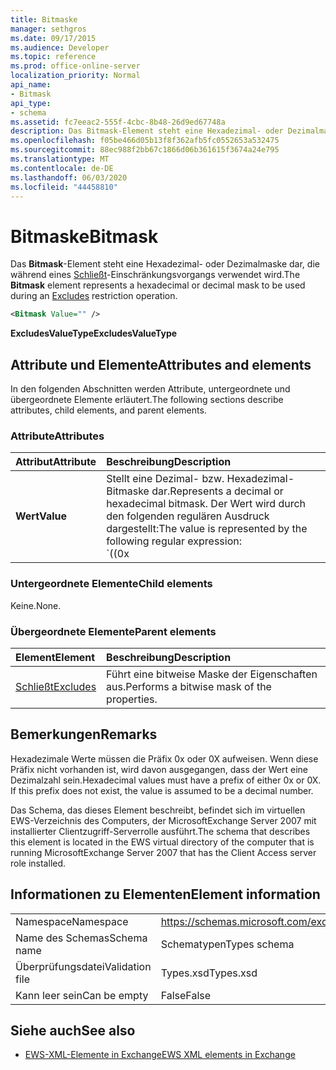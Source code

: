 ```yaml
---
title: Bitmaske
manager: sethgros
ms.date: 09/17/2015
ms.audience: Developer
ms.topic: reference
ms.prod: office-online-server
localization_priority: Normal
api_name:
- Bitmask
api_type:
- schema
ms.assetid: fc7eeac2-555f-4cbc-8b48-26d9ed67748a
description: Das Bitmask-Element steht eine Hexadezimal- oder Dezimalmaske dar, die während eines Schließt-Einschränkungsvorgangs verwendet wird.
ms.openlocfilehash: f05be466d05b13f8f362afb5fc0552653a532475
ms.sourcegitcommit: 88ec988f2bb67c1866d06b361615f3674a24e795
ms.translationtype: MT
ms.contentlocale: de-DE
ms.lasthandoff: 06/03/2020
ms.locfileid: "44458810"
---
```

# <a name="bitmask"></a><span data-ttu-id="a314c-103">Bitmaske</span><span class="sxs-lookup"><span data-stu-id="a314c-103">Bitmask</span></span>

<span data-ttu-id="a314c-104">Das **Bitmask**-Element steht eine Hexadezimal- oder Dezimalmaske dar, die während eines [Schließt](excludes.md)-Einschränkungsvorgangs verwendet wird.</span><span class="sxs-lookup"><span data-stu-id="a314c-104">The **Bitmask** element represents a hexadecimal or decimal mask to be used during an [Excludes](excludes.md) restriction operation.</span></span> 
  
```xml
<Bitmask Value="" />
```

<span data-ttu-id="a314c-105">**ExcludesValueType**</span><span class="sxs-lookup"><span data-stu-id="a314c-105">**ExcludesValueType**</span></span>

## <a name="attributes-and-elements"></a><span data-ttu-id="a314c-106">Attribute und Elemente</span><span class="sxs-lookup"><span data-stu-id="a314c-106">Attributes and elements</span></span>

<span data-ttu-id="a314c-107">In den folgenden Abschnitten werden Attribute, untergeordnete und übergeordnete Elemente erläutert.</span><span class="sxs-lookup"><span data-stu-id="a314c-107">The following sections describe attributes, child elements, and parent elements.</span></span>
  
### <a name="attributes"></a><span data-ttu-id="a314c-108">Attribute</span><span class="sxs-lookup"><span data-stu-id="a314c-108">Attributes</span></span>

|<span data-ttu-id="a314c-109">**Attribut**</span><span class="sxs-lookup"><span data-stu-id="a314c-109">**Attribute**</span></span>|<span data-ttu-id="a314c-110">**Beschreibung**</span><span class="sxs-lookup"><span data-stu-id="a314c-110">**Description**</span></span>|
|:-----|:-----|
|<span data-ttu-id="a314c-111">**Wert**</span><span class="sxs-lookup"><span data-stu-id="a314c-111">**Value**</span></span> | <span data-ttu-id="a314c-112">Stellt eine Dezimal- bzw. Hexadezimal-Bitmaske dar.</span><span class="sxs-lookup"><span data-stu-id="a314c-112">Represents a decimal or hexadecimal bitmask.</span></span> <span data-ttu-id="a314c-113">Der Wert wird durch den folgenden regulären Ausdruck dargestellt:</span><span class="sxs-lookup"><span data-stu-id="a314c-113">The value is represented by the following regular expression:</span></span><br/><span data-ttu-id="a314c-114">`((0x|0X)[0-9A-Fa-f]*)|([0-9]*)`.</span><span class="sxs-lookup"><span data-stu-id="a314c-114">`((0x|0X)[0-9A-Fa-f]*)|([0-9]*)`.</span></span><br/><br/><span data-ttu-id="a314c-115">Nachfolgend sehen Sie Beispiele für Hexadezimalwerte für dieses Attribut:</span><span class="sxs-lookup"><span data-stu-id="a314c-115">The following are examples of hexadecimal values for this attribute:</span></span><br/><span data-ttu-id="a314c-116">- 0x12AF</span><span class="sxs-lookup"><span data-stu-id="a314c-116">- 0x12AF</span></span><br/><span data-ttu-id="a314c-117">- 0X334AE</span><span class="sxs-lookup"><span data-stu-id="a314c-117">- 0X334AE</span></span><br/><br/><span data-ttu-id="a314c-118">Nachfolgend sehen Sie Beispiele für Dezimalwerte für dieses Attribut:</span><span class="sxs-lookup"><span data-stu-id="a314c-118">The following are examples of decimal values for this attribute:</span></span><br/><span data-ttu-id="a314c-119">- 10</span><span class="sxs-lookup"><span data-stu-id="a314c-119">- 10</span></span><br/><span data-ttu-id="a314c-120">- 255</span><span class="sxs-lookup"><span data-stu-id="a314c-120">- 255</span></span><br/><span data-ttu-id="a314c-121">- 4562</span><span class="sxs-lookup"><span data-stu-id="a314c-121">- 4562</span></span> |
   
### <a name="child-elements"></a><span data-ttu-id="a314c-122">Untergeordnete Elemente</span><span class="sxs-lookup"><span data-stu-id="a314c-122">Child elements</span></span>

<span data-ttu-id="a314c-123">Keine.</span><span class="sxs-lookup"><span data-stu-id="a314c-123">None.</span></span>
  
### <a name="parent-elements"></a><span data-ttu-id="a314c-124">Übergeordnete Elemente</span><span class="sxs-lookup"><span data-stu-id="a314c-124">Parent elements</span></span>

|<span data-ttu-id="a314c-125">**Element**</span><span class="sxs-lookup"><span data-stu-id="a314c-125">**Element**</span></span>|<span data-ttu-id="a314c-126">**Beschreibung**</span><span class="sxs-lookup"><span data-stu-id="a314c-126">**Description**</span></span>|
|:-----|:-----|
|[<span data-ttu-id="a314c-127">Schließt</span><span class="sxs-lookup"><span data-stu-id="a314c-127">Excludes</span></span>](excludes.md) <br/> |<span data-ttu-id="a314c-128">Führt eine bitweise Maske der Eigenschaften aus.</span><span class="sxs-lookup"><span data-stu-id="a314c-128">Performs a bitwise mask of the properties.</span></span>  <br/> |
   
## <a name="remarks"></a><span data-ttu-id="a314c-129">Bemerkungen</span><span class="sxs-lookup"><span data-stu-id="a314c-129">Remarks</span></span>

<span data-ttu-id="a314c-p102">Hexadezimale Werte müssen die Präfix 0x oder 0X aufweisen. Wenn diese Präfix nicht vorhanden ist, wird davon ausgegangen, dass der Wert eine Dezimalzahl sein.</span><span class="sxs-lookup"><span data-stu-id="a314c-p102">Hexadecimal values must have a prefix of either 0x or 0X. If this prefix does not exist, the value is assumed to be a decimal number.</span></span>
  
<span data-ttu-id="a314c-132">Das Schema, das dieses Element beschreibt, befindet sich im virtuellen EWS-Verzeichnis des Computers, der MicrosoftExchange Server 2007 mit installierter Clientzugriff-Serverrolle ausführt.</span><span class="sxs-lookup"><span data-stu-id="a314c-132">The schema that describes this element is located in the EWS virtual directory of the computer that is running MicrosoftExchange Server 2007 that has the Client Access server role installed.</span></span>
  
## <a name="element-information"></a><span data-ttu-id="a314c-133">Informationen zu Elementen</span><span class="sxs-lookup"><span data-stu-id="a314c-133">Element information</span></span>

|||
|:-----|:-----|
|<span data-ttu-id="a314c-134">Namespace</span><span class="sxs-lookup"><span data-stu-id="a314c-134">Namespace</span></span>  <br/> |https://schemas.microsoft.com/exchange/services/2006/types  <br/> |
|<span data-ttu-id="a314c-135">Name des Schemas</span><span class="sxs-lookup"><span data-stu-id="a314c-135">Schema name</span></span>  <br/> |<span data-ttu-id="a314c-136">Schematypen</span><span class="sxs-lookup"><span data-stu-id="a314c-136">Types schema</span></span>  <br/> |
|<span data-ttu-id="a314c-137">Überprüfungsdatei</span><span class="sxs-lookup"><span data-stu-id="a314c-137">Validation file</span></span>  <br/> |<span data-ttu-id="a314c-138">Types.xsd</span><span class="sxs-lookup"><span data-stu-id="a314c-138">Types.xsd</span></span>  <br/> |
|<span data-ttu-id="a314c-139">Kann leer sein</span><span class="sxs-lookup"><span data-stu-id="a314c-139">Can be empty</span></span>  <br/> |<span data-ttu-id="a314c-140">False</span><span class="sxs-lookup"><span data-stu-id="a314c-140">False</span></span>  <br/> |
   
## <a name="see-also"></a><span data-ttu-id="a314c-141">Siehe auch</span><span class="sxs-lookup"><span data-stu-id="a314c-141">See also</span></span>

- [<span data-ttu-id="a314c-142">EWS-XML-Elemente in Exchange</span><span class="sxs-lookup"><span data-stu-id="a314c-142">EWS XML elements in Exchange</span></span>](ews-xml-elements-in-exchange.md)

